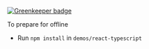 
[![Greenkeeper badge](https://badges.greenkeeper.io/basarat/conf-siseix-mexico-typescript.svg)](https://greenkeeper.io/)

To prepare for offline 
 
* Run `npm install` in `demos/react-typescript`